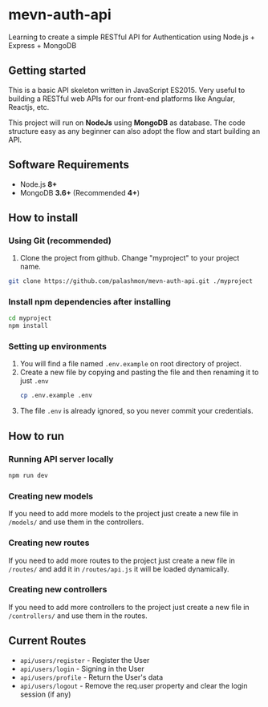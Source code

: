 # mevn-auth-api

Learning to create a simple RESTful API for Authentication using Node.js + Express + MongoDB

## Getting started

This is a basic API skeleton written in JavaScript ES2015. Very useful to building a RESTful web APIs for our front-end platforms like Angular, Reactjs, etc.

This project will run on **NodeJs** using **MongoDB** as database. The code structure easy as any beginner can also adopt the flow and start building an API.

## Software Requirements

- Node.js **8+**
- MongoDB **3.6+** (Recommended **4+**)

## How to install

### Using Git (recommended)

1.  Clone the project from github. Change "myproject" to your project name.

```bash
git clone https://github.com/palashmon/mevn-auth-api.git ./myproject
```

### Install npm dependencies after installing

```bash
cd myproject
npm install
```

### Setting up environments

1.  You will find a file named `.env.example` on root directory of project.
2.  Create a new file by copying and pasting the file and then renaming it to just `.env`
    ```bash
    cp .env.example .env
    ```
3.  The file `.env` is already ignored, so you never commit your credentials.

## How to run

### Running API server locally

```bash
npm run dev
```

### Creating new models

If you need to add more models to the project just create a new file in `/models/` and use them in the controllers.

### Creating new routes

If you need to add more routes to the project just create a new file in `/routes/` and add it in `/routes/api.js` it will be loaded dynamically.

### Creating new controllers

If you need to add more controllers to the project just create a new file in `/controllers/` and use them in the routes.

## Current Routes

- `api/users/register` - Register the User
- `api/users/login` - Signing in the User
- `api/users/profile` - Return the User's data
- `api/users/logout` - Remove the req.user property and clear the login session (if any)
